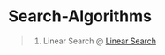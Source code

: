 # Search-Algorithms

> 1. Linear Search      @    [Linear Search](https://github.com/tejaanuchuri/Search-Algorithms) 